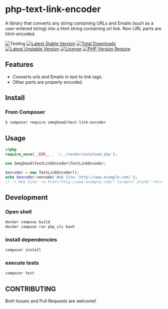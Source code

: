 # php-text-link-encoder

A library that converts any string containing URLs and Emails (such as a user-entered string) into a html string containing url link. Non-URL parts are html-encoded.

![Testing](https://github.com/smeghead/php-text-link-encoder/actions/workflows/php.yml/badge.svg?event=push) [![Latest Stable Version](http://poser.pugx.org/smeghead/text-link-encoder/v)](https://packagist.org/packages/smeghead/text-link-encoder) [![Total Downloads](http://poser.pugx.org/smeghead/text-link-encoder/downloads)](https://packagist.org/packages/smeghead/text-link-encoder) [![Latest Unstable Version](http://poser.pugx.org/smeghead/text-link-encoder/v/unstable)](https://packagist.org/packages/smeghead/text-link-encoder) [![License](http://poser.pugx.org/smeghead/text-link-encoder/license)](https://packagist.org/packages/smeghead/text-link-encoder) [![PHP Version Require](http://poser.pugx.org/smeghead/text-link-encoder/require/php)](https://packagist.org/packages/smeghead/text-link-encoder)

## Features

 * Converts urls and Emails in text to link tags.
 * Other parts are properly encoded.

## Install

### From Composer

```bash
$ composer require smeghead/text-link-encoder
```

## Usage

```php
<?php
require_once(__DIR__ . '/../vendor/autoload.php');

use Smeghead\TextLinkEncoder\TextLinkEncoder;

$encoder = new TextLinkEncoder();
echo $encoder->encode('Web Site: http://www.example.com/');
// -> Web Site: <a href="http://www.example.com/" target="_blank" rel="noopener">http://www.example.com/</a>
```

## Development

### Open shell

```bash
docker compose build
docker compose run php_cli bash
```

### install dependencies

```bash
composer install
```

### execute tests

```bash
composer test
```

## CONTRIBUTING

Both Issues and Pull Requests are welcome!
